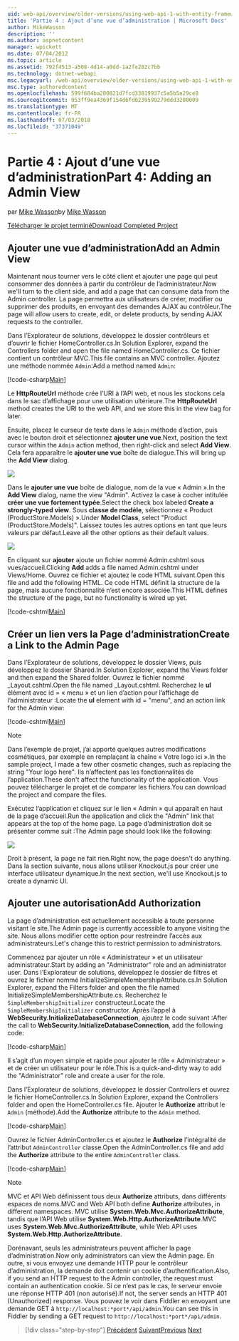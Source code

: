 ```yaml
---
uid: web-api/overview/older-versions/using-web-api-1-with-entity-framework-5/using-web-api-with-entity-framework-part-4
title: 'Partie 4 : Ajout d’une vue d’administration | Microsoft Docs'
author: MikeWasson
description: ''
ms.author: aspnetcontent
manager: wpickett
ms.date: 07/04/2012
ms.topic: article
ms.assetid: 792f4513-a508-4d14-a0dd-1a2fe282c7bb
ms.technology: dotnet-webapi
msc.legacyurl: /web-api/overview/older-versions/using-web-api-1-with-entity-framework-5/using-web-api-with-entity-framework-part-4
msc.type: authoredcontent
ms.openlocfilehash: 599f684ba200821d7fcd33819937c5a5b5a29ce8
ms.sourcegitcommit: 953ff9ea4369f154d6fd0239599279ddd3280009
ms.translationtype: MT
ms.contentlocale: fr-FR
ms.lasthandoff: 07/03/2018
ms.locfileid: "37371049"
---
```

<a name="part-4-adding-an-admin-view"></a><span data-ttu-id="ff8ad-102">Partie 4 : Ajout d’une vue d’administration</span><span class="sxs-lookup"><span data-stu-id="ff8ad-102">Part 4: Adding an Admin View</span></span>
====================
<span data-ttu-id="ff8ad-103">par [Mike Wasson](https://github.com/MikeWasson)</span><span class="sxs-lookup"><span data-stu-id="ff8ad-103">by [Mike Wasson](https://github.com/MikeWasson)</span></span>

[<span data-ttu-id="ff8ad-104">Télécharger le projet terminé</span><span class="sxs-lookup"><span data-stu-id="ff8ad-104">Download Completed Project</span></span>](http://code.msdn.microsoft.com/ASP-NET-Web-API-with-afa30545)

## <a name="add-an-admin-view"></a><span data-ttu-id="ff8ad-105">Ajouter une vue d’administration</span><span class="sxs-lookup"><span data-stu-id="ff8ad-105">Add an Admin View</span></span>

<span data-ttu-id="ff8ad-106">Maintenant nous tourner vers le côté client et ajouter une page qui peut consommer des données à partir du contrôleur de l’administrateur.</span><span class="sxs-lookup"><span data-stu-id="ff8ad-106">Now we'll turn to the client side, and add a page that can consume data from the Admin controller.</span></span> <span data-ttu-id="ff8ad-107">La page permettra aux utilisateurs de créer, modifier ou supprimer des produits, en envoyant des demandes AJAX au contrôleur.</span><span class="sxs-lookup"><span data-stu-id="ff8ad-107">The page will allow users to create, edit, or delete products, by sending AJAX requests to the controller.</span></span>

<span data-ttu-id="ff8ad-108">Dans l’Explorateur de solutions, développez le dossier contrôleurs et d’ouvrir le fichier HomeController.cs.</span><span class="sxs-lookup"><span data-stu-id="ff8ad-108">In Solution Explorer, expand the Controllers folder and open the file named HomeController.cs.</span></span> <span data-ttu-id="ff8ad-109">Ce fichier contient un contrôleur MVC.</span><span class="sxs-lookup"><span data-stu-id="ff8ad-109">This file contains an MVC controller.</span></span> <span data-ttu-id="ff8ad-110">Ajoutez une méthode nommée `Admin`:</span><span class="sxs-lookup"><span data-stu-id="ff8ad-110">Add a method named `Admin`:</span></span>

[!code-csharp[Main](using-web-api-with-entity-framework-part-4/samples/sample1.cs)]

<span data-ttu-id="ff8ad-111">Le **HttpRouteUrl** méthode crée l’URI à l’API web, et nous les stockons cela dans le sac d’affichage pour une utilisation ultérieure.</span><span class="sxs-lookup"><span data-stu-id="ff8ad-111">The **HttpRouteUrl** method creates the URI to the web API, and we store this in the view bag for later.</span></span>

<span data-ttu-id="ff8ad-112">Ensuite, placez le curseur de texte dans le `Admin` méthode d’action, puis avec le bouton droit et sélectionnez **ajouter une vue**.</span><span class="sxs-lookup"><span data-stu-id="ff8ad-112">Next, position the text cursor within the `Admin` action method, then right-click and select **Add View**.</span></span> <span data-ttu-id="ff8ad-113">Cela fera apparaître le **ajouter une vue** boîte de dialogue.</span><span class="sxs-lookup"><span data-stu-id="ff8ad-113">This will bring up the **Add View** dialog.</span></span>

![](using-web-api-with-entity-framework-part-4/_static/image1.png)

<span data-ttu-id="ff8ad-114">Dans le **ajouter une vue** boîte de dialogue, nom de la vue « Admin ».</span><span class="sxs-lookup"><span data-stu-id="ff8ad-114">In the **Add View** dialog, name the view "Admin".</span></span> <span data-ttu-id="ff8ad-115">Activez la case à cocher intitulée **créer une vue fortement typée**.</span><span class="sxs-lookup"><span data-stu-id="ff8ad-115">Select the check box labeled **Create a strongly-typed view**.</span></span> <span data-ttu-id="ff8ad-116">Sous **classe de modèle**, sélectionnez « Product (ProductStore.Models) ».</span><span class="sxs-lookup"><span data-stu-id="ff8ad-116">Under **Model Class**, select "Product (ProductStore.Models)".</span></span> <span data-ttu-id="ff8ad-117">Laissez toutes les autres options en tant que leurs valeurs par défaut.</span><span class="sxs-lookup"><span data-stu-id="ff8ad-117">Leave all the other options as their default values.</span></span>

![](using-web-api-with-entity-framework-part-4/_static/image2.png)

<span data-ttu-id="ff8ad-118">En cliquant sur **ajouter** ajoute un fichier nommé Admin.cshtml sous vues/accueil.</span><span class="sxs-lookup"><span data-stu-id="ff8ad-118">Clicking **Add** adds a file named Admin.cshtml under Views/Home.</span></span> <span data-ttu-id="ff8ad-119">Ouvrez ce fichier et ajoutez le code HTML suivant.</span><span class="sxs-lookup"><span data-stu-id="ff8ad-119">Open this file and add the following HTML.</span></span> <span data-ttu-id="ff8ad-120">Ce code HTML définit la structure de la page, mais aucune fonctionnalité n’est encore associée.</span><span class="sxs-lookup"><span data-stu-id="ff8ad-120">This HTML defines the structure of the page, but no functionality is wired up yet.</span></span>

[!code-cshtml[Main](using-web-api-with-entity-framework-part-4/samples/sample2.cshtml)]

## <a name="create-a-link-to-the-admin-page"></a><span data-ttu-id="ff8ad-121">Créer un lien vers la Page d’administration</span><span class="sxs-lookup"><span data-stu-id="ff8ad-121">Create a Link to the Admin Page</span></span>

<span data-ttu-id="ff8ad-122">Dans l’Explorateur de solutions, développez le dossier Views, puis développez le dossier Shared.</span><span class="sxs-lookup"><span data-stu-id="ff8ad-122">In Solution Explorer, expand the Views folder and then expand the Shared folder.</span></span> <span data-ttu-id="ff8ad-123">Ouvrez le fichier nommé \_Layout.cshtml.</span><span class="sxs-lookup"><span data-stu-id="ff8ad-123">Open the file named \_Layout.cshtml.</span></span> <span data-ttu-id="ff8ad-124">Recherchez le **ul** élément avec id = « menu » et un lien d’action pour l’affichage de l’administrateur :</span><span class="sxs-lookup"><span data-stu-id="ff8ad-124">Locate the **ul** element with id = "menu", and an action link for the Admin view:</span></span>

[!code-cshtml[Main](using-web-api-with-entity-framework-part-4/samples/sample3.cshtml)]

> [!NOTE]
> <span data-ttu-id="ff8ad-125">Dans l’exemple de projet, j’ai apporté quelques autres modifications cosmétiques, par exemple en remplaçant la chaîne « Votre logo ici ».</span><span class="sxs-lookup"><span data-stu-id="ff8ad-125">In the sample project, I made a few other cosmetic changes, such as replacing the string "Your logo here".</span></span> <span data-ttu-id="ff8ad-126">Ils n’affectent pas les fonctionnalités de l’application.</span><span class="sxs-lookup"><span data-stu-id="ff8ad-126">These don't affect the functionality of the application.</span></span> <span data-ttu-id="ff8ad-127">Vous pouvez télécharger le projet et de comparer les fichiers.</span><span class="sxs-lookup"><span data-stu-id="ff8ad-127">You can download the project and compare the files.</span></span>


<span data-ttu-id="ff8ad-128">Exécutez l’application et cliquez sur le lien « Admin » qui apparaît en haut de la page d’accueil.</span><span class="sxs-lookup"><span data-stu-id="ff8ad-128">Run the application and click the "Admin" link that appears at the top of the home page.</span></span> <span data-ttu-id="ff8ad-129">La page d’administration doit se présenter comme suit :</span><span class="sxs-lookup"><span data-stu-id="ff8ad-129">The Admin page should look like the following:</span></span>

![](using-web-api-with-entity-framework-part-4/_static/image3.png)

<span data-ttu-id="ff8ad-130">Droit à présent, la page ne fait rien.</span><span class="sxs-lookup"><span data-stu-id="ff8ad-130">Right now, the page doesn't do anything.</span></span> <span data-ttu-id="ff8ad-131">Dans la section suivante, nous allons utiliser Knockout.js pour créer une interface utilisateur dynamique.</span><span class="sxs-lookup"><span data-stu-id="ff8ad-131">In the next section, we'll use Knockout.js to create a dynamic UI.</span></span>

## <a name="add-authorization"></a><span data-ttu-id="ff8ad-132">Ajouter une autorisation</span><span class="sxs-lookup"><span data-stu-id="ff8ad-132">Add Authorization</span></span>

<span data-ttu-id="ff8ad-133">La page d’administration est actuellement accessible à toute personne visitant le site.</span><span class="sxs-lookup"><span data-stu-id="ff8ad-133">The Admin page is currently accessible to anyone visiting the site.</span></span> <span data-ttu-id="ff8ad-134">Nous allons modifier cette option pour restreindre l’accès aux administrateurs.</span><span class="sxs-lookup"><span data-stu-id="ff8ad-134">Let's change this to restrict permission to administrators.</span></span>

<span data-ttu-id="ff8ad-135">Commencez par ajouter un rôle « Administrateur » et un utilisateur administrateur.</span><span class="sxs-lookup"><span data-stu-id="ff8ad-135">Start by adding an "Administrator" role and an administrator user.</span></span> <span data-ttu-id="ff8ad-136">Dans l’Explorateur de solutions, développez le dossier de filtres et ouvrez le fichier nommé InitializeSimpleMembershipAttribute.cs.</span><span class="sxs-lookup"><span data-stu-id="ff8ad-136">In Solution Explorer, expand the Filters folder and open the file named InitializeSimpleMembershipAttribute.cs.</span></span> <span data-ttu-id="ff8ad-137">Recherchez le `SimpleMembershipInitializer` constructeur.</span><span class="sxs-lookup"><span data-stu-id="ff8ad-137">Locate the `SimpleMembershipInitializer` constructor.</span></span> <span data-ttu-id="ff8ad-138">Après l’appel à **WebSecurity.InitializeDatabaseConnection**, ajoutez le code suivant :</span><span class="sxs-lookup"><span data-stu-id="ff8ad-138">After the call to **WebSecurity.InitializeDatabaseConnection**, add the following code:</span></span>

[!code-csharp[Main](using-web-api-with-entity-framework-part-4/samples/sample4.cs)]

<span data-ttu-id="ff8ad-139">Il s’agit d’un moyen simple et rapide pour ajouter le rôle « Administrateur » et de créer un utilisateur pour le rôle.</span><span class="sxs-lookup"><span data-stu-id="ff8ad-139">This is a quick-and-dirty way to add the "Administrator" role and create a user for the role.</span></span>

<span data-ttu-id="ff8ad-140">Dans l’Explorateur de solutions, développez le dossier Controllers et ouvrez le fichier HomeController.cs.</span><span class="sxs-lookup"><span data-stu-id="ff8ad-140">In Solution Explorer, expand the Controllers folder and open the HomeController.cs file.</span></span> <span data-ttu-id="ff8ad-141">Ajouter le **Authorize** attribut le `Admin` (méthode).</span><span class="sxs-lookup"><span data-stu-id="ff8ad-141">Add the **Authorize** attribute to the `Admin` method.</span></span>

[!code-csharp[Main](using-web-api-with-entity-framework-part-4/samples/sample5.cs)]

<span data-ttu-id="ff8ad-142">Ouvrez le fichier AdminController.cs et ajoutez le **Authorize** l’intégralité de l’attribut `AdminController` classe.</span><span class="sxs-lookup"><span data-stu-id="ff8ad-142">Open the AdminController.cs file and add the **Authorize** attribute to the entire `AdminController` class.</span></span>

[!code-csharp[Main](using-web-api-with-entity-framework-part-4/samples/sample6.cs)]

> [!NOTE]
> <span data-ttu-id="ff8ad-143">MVC et API Web définissent tous deux **Authorize** attributs, dans différents espaces de noms.</span><span class="sxs-lookup"><span data-stu-id="ff8ad-143">MVC and Web API both define **Authorize** attributes, in different namespaces.</span></span> <span data-ttu-id="ff8ad-144">MVC utilise **System.Web.Mvc.AuthorizeAttribute**, tandis que l’API Web utilise **System.Web.Http.AuthorizeAttribute**.</span><span class="sxs-lookup"><span data-stu-id="ff8ad-144">MVC uses **System.Web.Mvc.AuthorizeAttribute**, while Web API uses **System.Web.Http.AuthorizeAttribute**.</span></span>


<span data-ttu-id="ff8ad-145">Dorénavant, seuls les administrateurs peuvent afficher la page d’administration.</span><span class="sxs-lookup"><span data-stu-id="ff8ad-145">Now only administrators can view the Admin page.</span></span> <span data-ttu-id="ff8ad-146">En outre, si vous envoyez une demande HTTP pour le contrôleur d’administration, la demande doit contenir un cookie d’authentification.</span><span class="sxs-lookup"><span data-stu-id="ff8ad-146">Also, if you send an HTTP request to the Admin controller, the request must contain an authentication cookie.</span></span> <span data-ttu-id="ff8ad-147">Si ce n’est pas le cas, le serveur envoie une réponse HTTP 401 (non autorisé).</span><span class="sxs-lookup"><span data-stu-id="ff8ad-147">If not, the server sends an HTTP 401 (Unauthorized) response.</span></span> <span data-ttu-id="ff8ad-148">Vous pouvez le voir dans Fiddler en envoyant une demande GET à `http://localhost:*port*/api/admin`.</span><span class="sxs-lookup"><span data-stu-id="ff8ad-148">You can see this in Fiddler by sending a GET request to `http://localhost:*port*/api/admin`.</span></span>

> [!div class="step-by-step"]
> <span data-ttu-id="ff8ad-149">[Précédent](using-web-api-with-entity-framework-part-3.md)
> [Suivant](using-web-api-with-entity-framework-part-5.md)</span><span class="sxs-lookup"><span data-stu-id="ff8ad-149">[Previous](using-web-api-with-entity-framework-part-3.md)
[Next](using-web-api-with-entity-framework-part-5.md)</span></span>
